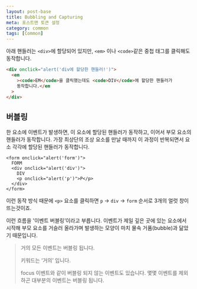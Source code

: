 ```yaml
---
layout: post-base
title: Bubbling and Capturing
meta: 포스트맨 토큰 설정
category: common
tags: [Common]
---
```


아래 핸들러는 `<div>`에 할당되어 있지만, `<em>` 이나 `<code>`같은 중첩 태그를 클릭해도 동작합니다.

```html
<div onclick="alert('div에 할당한 핸들러!')">
  <em
    ><code>EM</code>을 클릭했는데도 <code>DIV</code>에 할당한 핸들러가
    동작합니다.</em
  >
</div>
```

## 버블링

한 요소에 이벤트가 발생하면, 이 요소에 할당된 핸들러가 동작하고, 이어서 부모 요소의 핸들러가 동작합니다. 가장 최상단의 조상 요소를 만날 때까지 이 과정이 반복되면서 요소 각각에 할당된 핸들러가 동작합니다.

```text
<form onclick="alert('form')">
  FORM
  <div onclick="alert('div')">
    DIV
    <p onclick="alert('p')">P</p>
  </div>
</form>
```

이런 동작 방식 때문에 `<p>` 요소를 클릭하면 `p` → `div` → `form` 순서로 3개의 얼럿 창이 뜨는것이죠.

이런 흐름을 '이벤트 버블링’이라고 부릅니다. 이벤트가 제일 깊은 곳에 있는 요소에서 시작해 부모 요소를 거슬러 올라가며 발생하는 모양이 마치 물속 거품(bubble)과 닮았기 때문입니다.

> 거의 모든 이벤트는 버블링 됩니다.
>
> 키워드는 ‘거의’ 입니다.
>
> focus 이벤트와 같이 버블링 되지 않는 이벤트도 있습니다. 몇몇 이벤트를 제외하곤 대부분의 이벤트는 버블링 됩니다.
